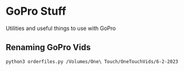 # GoPro Stuff
Utilities and useful things to use with GoPro

## Renaming GoPro Vids
```
python3 orderfiles.py /Volumes/One\ Touch/OneTouchVids/6-2-2023
```
